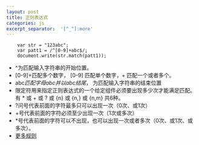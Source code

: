 ```yaml
---
layout: post
title: 正则表达式
categories: js
excerpt_separator:  '[^_^]:more'
---
```


        var str = "123abc";  
        var patt1 = /^[0-9]+abc$/;  
        document.write(str.match(patt1));  

- ^为匹配输入字符串的开始位置。
- [0-9]+匹配多个数字， [0-9] 匹配单个数字，+ 匹配一个或者多个。
- abc$匹配字母 abc 并以 abc 结尾，$ 为匹配输入字符串的结束位置 
- 限定符用来指定正则表达式的一个给定组件必须要出现多少次才能满足匹配。有 * 或 + 或 ? 或 {n} 或 {n,} 或 {n,m} 共6种。
- ?问号代表前面的字符最多只可以出现一次（0次、或1次）
- +号代表前面的字符必须至少出现一次（1次或多次）
- *号代表前面的字符可以不出现，也可以出现一次或者多次（0次、或1次、或多次）。
- [更多规则](http://www.runoob.com/regexp/regexp-syntax.html)

[^_^]:more
  